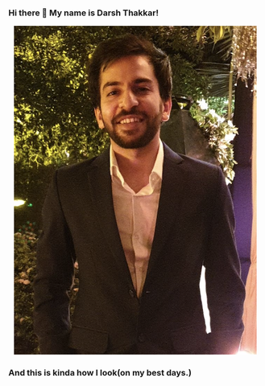 ### Hi there 👋 My name is Darsh Thakkar!

<p align="center">
<img src="https://github.com/darshth/darshth/blob/main/Screen%20Shot%202021-02-17%20at%201.31.29%20PM.png">
  </p>

### And this is kinda how I look(on my best days.)

<!--
**darshth/darshth** is a ✨ _special_ ✨ repository because its `README.md` (this file) appears on your GitHub profile.

Here are some ideas to get you started:

- 🔭 I’m currently working on ...
- 🌱 I’m currently learning ...
- 👯 I’m looking to collaborate on ...
- 🤔 I’m looking for help with ...
- 💬 Ask me about ...
- 📫 How to reach me: ...
- 😄 Pronouns: ...
- ⚡ Fun fact: ...
-->
